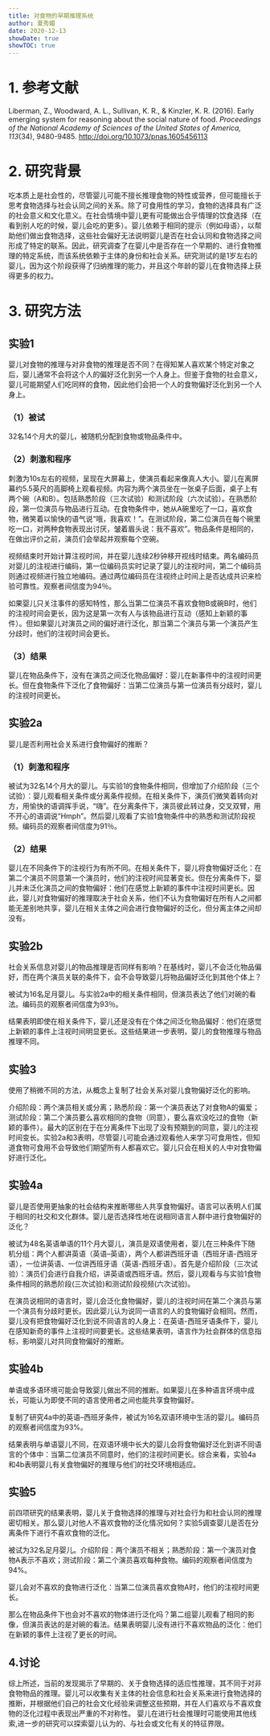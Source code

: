 ```yaml
---
title: 对食物的早期推理系统
author: 夏秀媚
date: 2020-12-13
showDate: true
showTOC: true
---
```

# 1. 参考文献
Liberman, Z., Woodward, A. L., Sullivan, K. R., & Kinzler, K. R. (2016). Early emerging system for reasoning about the social nature of food. *Proceedings of the National Academy of Sciences of the United States of America, 113*(34), 9480-9485. http://doi.org/10.1073/pnas.1605456113
# 2. 研究背景
吃本质上是社会性的，尽管婴儿可能不擅长推理食物的特性或营养，但可能擅长于思考食物选择与社会认同之间的关系。除了可食用性的学习，食物的选择具有广泛的社会意义和文化意义。在社会情境中婴儿更有可能做出合乎情理的饮食选择（在看到别人吃的时候，婴儿会吃的更多）。婴儿依赖于相同的提示（例如母语），以帮助他们做出食物选择，这些社会偏好无法说明婴儿是否在社会认同和食物选择之间形成了特定的联系。因此，研究调查了在婴儿中是否存在一个早期的、进行食物推理的特定系统，而该系统依赖于主体的身份和社会关系。研究测试的是1岁左右的婴儿，因为这个阶段获得了归纳推理的能力，并且这个年龄的婴儿在食物选择上获得更多的权力。

# 3. 研究方法
## 实验1
婴儿对食物的推理与对非食物的推理是否不同？在得知某人喜欢某个特定对象之后，婴儿通常不会将这个人的偏好泛化到另一个人身上。但鉴于食物的社会意义，婴儿可能期望人们吃同样的食物，因此他们会把一个人的食物偏好泛化到另一个人身上。
### （1）被试
32名14个月大的婴儿，被随机分配到食物或物品条件中。
### （2）刺激和程序
刺激为10s左右的视频，呈现在大屏幕上，使演员看起来像真人大小。婴儿在离屏幕约5.5英尺的高脚椅上观看视频。内容为两个演员坐在一张桌子后面，桌子上有两个碗（A和B）。包括熟悉阶段（三次试验）和测试阶段（六次试验）。在熟悉阶段，第一位演员与物品进行互动。在食物条件中，她从A碗里吃了一口，喜欢食物，微笑着以愉快的语气说“哦，我喜欢！”。在测试阶段，第二位演员在每个碗里吃一口，对两种食物表现出讨厌，皱着眉头说：我不喜欢”。物品条件是相同的，在做出评价之前，演员们会举起并观察每个空碗。

视频结束时开始计算注视时间，并在婴儿连续2秒钟移开视线时结束。两名编码员对婴儿的注视进行编码，第一位编码员实时记录了婴儿的注视时间，第二个编码员则通过视频进行独立地编码。通过两位编码员在注视终止时间上是否达成共识来检验可靠性。观察者间信度为94％。

如果婴儿只关注事件的感知特性，那么当第二位演员不喜欢食物B或碗B时，他们的注视时间会更长，因为这是第一次有人与该物品进行互动（感知上新颖的事件）。但如果婴儿对演员之间的偏好进行泛化，那当第二个演员与第一个演员产生分歧时，他们的注视时间会更长。

### （3）结果
婴儿在物品条件下，没有在演员之间泛化物品偏好：婴儿在新事件中的注视时间更长。但在食物条件下泛化了食物偏好：当第二位演员与第一位演员有分歧时，婴儿的注视时间更长。

## 实验2a
婴儿是否利用社会关系进行食物偏好的推断？
### （1）刺激和程序
被试为32名14个月大的婴儿。与实验1的食物条件相同，但增加了介绍阶段（三个试验）：婴儿观看相关条件或分离条件视频。在相关条件下，演员们微笑着转向对方，用愉快的语调挥手说，“嗨”。在分离条件下，演员彼此转过身，交叉双臂，用不开心的语调说“Hmph”。然后婴儿观看了实验1食物条件中的熟悉和测试阶段视频。编码员的观察者间信度为91％。
### （2）结果
婴儿在不同条件下的注视行为有所不同。在相关条件下，婴儿将食物偏好泛化：在第二个演员不同意第一个演员时，他们的注视时间显著变长。但在分离条件下，婴儿并未泛化演员之间的食物偏好：他们在感觉上新颖的事件中注视时间更长。因此，婴儿对食物偏好的推理取决于社会关系，他们不认为食物偏好在所有人之间都能无差别地共享，婴儿在相关主体之间会进行食物偏好的泛化，但分离主体之间却没有。

## 实验2b
社会关系信息对婴儿的物品推理是否同样有影响？在基线时，婴儿不会泛化物品偏好，而在两个演员关联的条件下，会不会导致婴儿将物品偏好泛化到其他个体上？

被试为16名足月婴儿。与实验2a中的相关条件相同，但演员表达了他们对碗的看法。编码员的观察者间信度为93％。

结果表明即使在相关条件下，婴儿还是没有在个体之间泛化物品偏好：他们在感觉上新颖的事件上注视时间明显更长。这些结果进一步表明，婴儿的食物推理与物品推理不同。
## 实验3
使用了稍微不同的方法，从概念上复制了社会关系对婴儿食物偏好泛化的影响。

介绍阶段：两个演员相关或分离；熟悉阶段：第一个演员表达了对食物A的偏爱；测试阶段：第二个演员要么喜欢相同的食物（同意），要么喜欢没吃过的食物（新颖的事件）。最大的区别在于在分离条件下出现了没有预期到的同意，婴儿的注视时间变长。实验2a和3表明，尽管婴儿可能会通过观看他人来学习可食用性，但知道食物可食用不会导致他们期望所有人都喜欢它。婴儿只会在相关的人中对食物偏好进行泛化。

## 实验4a
婴儿是否使用更抽象的社会结构来推断哪些人共享食物偏好。语言可以表明人们属于相同的社交和文化群体。婴儿是否选择性地在说相同语言人群中进行食物偏好的泛化？

被试为48名英语单语的11个月大婴儿，演员是双语使用者，婴儿在三种条件下随机分组：两个人都讲英语（英语–英语），两个人都讲西班牙语（西班牙语-西班牙语），一位讲英语、一位讲西班牙语（英语-西班牙语）。首先是介绍阶段（三次试验）：演员们会进行自我介绍，讲英语或西班牙语。然后，婴儿观看与与实验1食物条件相同的熟悉阶段(三次试验)和测试阶段视频(六次试验)。

在演员说相同的语言时，婴儿会泛化食物偏好，婴儿的注视时间在第二个演员与第一个演员有分歧时更长。因此婴儿认为说同一语言的人的食物偏好会相同。然而，婴儿没有把食物偏好泛化到说不同语言的人身上：在英语-西班牙语条件下，婴儿在感知新奇的事件上注视时间要更长。这些结果表明，语言作为社会群体的信息指标，影响婴儿对共同食物偏好的推断。

## 实验4b
单语或多语环境可能会导致婴儿做出不同的推断。如果婴儿在多种语言环境中成长，可能认为即使不同的语言使用者之间也能共享食物偏好。

复制了研究4a中的英语–西班牙条件，被试为16名双语环境中生活的婴儿。编码员的观察者间信度为93%。

结果表明与单语婴儿不同，在双语环境中长大的婴儿会将食物偏好泛化到讲不同语言的个体中：当第二位演员不同意时，他们的注视时间更长。综合来看，实验4a和4b表明婴儿有关食物偏好的推理与他们的社交环境相适应。

## 实验5
前四项研究的结果表明，婴儿关于食物选择的推理与对社会行为和社会认同的推理密切相关。那么婴儿对他人不喜欢食物的泛化情况如何？实验5调查婴儿是否在分离条件下进行不喜欢食物的泛化。

被试为32名足月婴儿。介绍阶段：两个演员不相关；熟悉阶段：第一个演员对食物A表示不喜欢；测试阶段：第二个演员喜欢每种食物。编码的观察者间信度为94%。

婴儿会对不喜欢的食物进行泛化：当第二位演员喜欢食物A时，他们的注视时间更长。

那么在物品条件下也会对不喜欢的物体进行泛化吗？第二组婴儿观看了相同的影像，但演员表达的是对碗的看法。结果表明婴儿没有进行不喜欢物品的泛化：他们在新颖的事件上注视了更长的时间。

## 4.讨论
综上所述，当前的发现揭示了早期的、关于食物选择的适应性推理，其不同于对非食物物品的推理。婴儿可以收集有关主体的社会信息和社会关系来进行食物选择的推断，并根据他们自己的社会文化经验来调整这些预期，并在人们喜欢与不喜欢食物的泛化过程中表现出严重的不对称性。
婴儿在进行社会推理时可能使用其他线索,进一步的研究可以探索婴儿认为的、与社会或文化有关的特征界限。
















